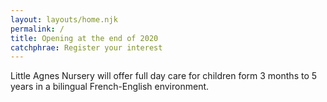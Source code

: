 ```yaml
---
layout: layouts/home.njk
permalink: /
title: Opening at the end of 2020
catchphrae: Register your interest
---
```

Little Agnes Nursery will offer full day care for children form 3 months to 5 years in a bilingual French-English environment.